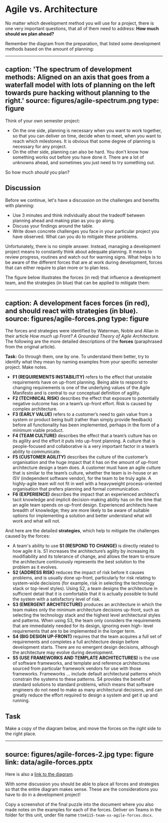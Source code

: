 # Agile vs. Architecture

No matter which development method you will use for a project, there is one very important questions, that all of them need to address: **How much should we plan ahead?**

Remember the diagram from the preparation, that listed some development methods based on the amount of planning:

---
caption: '**The spectrum of development methods:** Aligned on an axis that goes from
  a waterfall model with lots of planning on the left towards pure hacking without
  planning to the right.'
source: figures/agile-spectrum.png
type: figure
---

Think of your own semester project: 

* On the one side, planning is necessary when you want to work together, so that you can deliver on time, decide when to meet, when you want to reach which milestones. It is obvious that some degree of planning is necessary for any project.
* On the other side, planning can also be hard. You don't know how something works out before you have done it. There are a lot of unknowns ahead, and sometimes you just need to try something out.

So how much *should* you plan? 

## Discussion

Before we continue, let's have a discussion on the challenges and benefits with planning:

* Use 3 minutes and think individually about the tradeoff between planning ahead and making plan as you go along.
* Discuss your findings around the table. 
* Write down concrete challenges you face in your particular project you have observed. What can you do to mitigate these problems.

Unfortunately, there is no simple answer. Instead, managing a development project means to constantly think about adequate planning. It means to review progress, routines and watch out for warning signs. What helps is to be aware of the different forces that are at work during development, forces that can either require to plan more or to plan less. 

The figure below illustrates the forces (in red) that influence a development team, and the strategies (in blue) that can be applied to mitigate them:

---
caption: A development faces forces (in red), and should react with strategies (in
  blue).
source: figures/agile-forces.png
type: figure
---

The forces and strategies were identified by Waterman, Noble and Allan in their article _How much up Front? A Grounded Theory of Agile Architecture_. The following are the more detailed descriptions of the **forces** (paraphrased from the original article). 

**Task:** Go through them, one by one. To understand them better, try to identify what they mean by naming examples from your specific semester project. Make notes. 

* **F1 (REQUIREMENTS INSTABILITY)** refers to the effect that unstable requirements have on up-front planning. Being able to respond to changing requirements is one of the underlying values of the Agile Manifesto and is central to our conceptual definition of agility.
* **F2 (TECHNICAL RISK)** describes the effect that exposure to potentially negative outcome has on a team’s up-front effort. Risk is caused by complex architecture. 
* **F3 (EARLY VALUE)** refers to a customer’s need to gain value from a system or product being built (rather than simply provide feedback) before all functionality has been implemented, perhaps in the form of a minimum viable product.
* **F4 (TEAM CULTURE)** describes the effect that a team’s culture has on its agility and the effort it puts into up-front planning. A culture that is people-focused and collaborative is a very important factor in a team’s ability to communicate.
* **F5 (CUSTOMER AGILITY)** describes the culture of the customer’s organisation and the huge impact that it has on the amount of up-front architecture design a team does. A customer must have an agile culture that is similar to the team’s culture, whether the team is in-house or an ISV (independent software vendor), for the team to be truly agile. A highly-agile team will not fit in well with a heavyweight process-oriented organisation that prefers planning and formal communication.
* **F6 (EXPERIENCE)** describes the impact that an experienced architect’s tacit knowledge and implicit decision-making ability has on the time that an agile team spends on up-front design. Experienced architects have breadth of knowledge; they are more likely to be aware of suitable options for implementing a solution and better understand what will work and what will not.

And here are the detailed **strategies**, which help to mitigate the challenges caused by the forces:

* A team's ability to use **S1 (RESPOND TO CHANGE)** is directly related to how agile it is. S1 increases the architecture’s agility by increasing its modifiability and its tolerance of change, and allows the team to ensure the architecture continuously represents the best solution to the problem as it evolves.
* **S2 (ADDRESS RISK)** reduces the impact of risk before it causes problems, and is usually done up-front, particularly for risk relating to system-wide decisions (for example, risk in selecting the technology stack or top-level styles). Using S2, a team designs the architecture in sufficient detail that it is comfortable that it is actually possible to build the system with a satisfactory level of risk.
* **S3 (EMERGENT ARCHITECTURE)** produces an architecture in which the team makes only the minimum architecture decisions up-front, such as selecting the technology stack and the highest level architectural styles and patterns. When using S3, the team only considers the requirements that are immediately needed for its design, ignoring even high- level requirements that are to be implemented in the longer term. 
* **S4 (BIG DESIGN UP-FRONT)** requires that the team acquires a full set of requirements and completes a full architecture design before development starts. There are no emergent design decisions, although the architecture may evolve during development. 
* **S5 (USE FRAMEWORKS AND TEMPLATE ARCHITECTURES)** is the use of software frameworks, and template and reference architectures sourced from particular framework vendors for use with those frameworks. Frameworks … include default architectural patterns which constrain the systems to these patterns. S4 provides the benefit of standard solutions to standard problems, which means that software engineers do not need to make as many architectural decisions, and can greatly reduce the effort required to design a system and get it up and running. 

## Task

Make a copy of the diagram below, and move the forces on the right side to the right place.

---
source: figures/agile-forces-2.jpg
type: figure
link: data/agile-forces.pptx
---


Here is also a [link to the diagram](data/agile-forces.pptx).

With some discussion you should be able to place all forces and strategies so that the entire diagram makes sense. These are the considerations you have to do in a development project!

Copy a screenshot of the final puzzle into the document where you also made notes on the examples for each of the forces. Deliver on Teams in the folder for this unit, under file name `ttm4115-team-xx-agile-forces.docx`.
